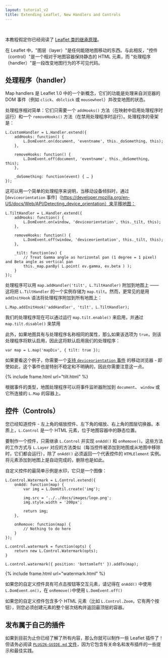 ```yaml
---
layout: tutorial_v2
title: Extending Leaflet, New Handlers and Controls
---
```


<br>

本教程假定你已经阅读了 [Leaflet 类的继承原理](./extending-1-classes.html)。

在 Leaflet 中，"图层（layer）"是任何能随地图移动的东西。与此相反，"控件（control）"是一个相对于地图容器保持静态的 HTML 元素，而 "处理程序（handler）"是一段改变地图行为的不可见代码。

## 处理程序（handler）

Map handlers 是 Leaflet 1.0 中的一个新概念，它们的功能是处理来自浏览器的 DOM 事件（例如 `click`、`dblclick`  或  `mousewheel`）并改变地图的状态。

处理程序相对简单：它们只需要一个 `addHooks()` 方法（在映射中启用处理程序时运行）和一个 `removeHooks()` 方法（在禁用处理程序时运行）。处理程序的骨架是：

	L.CustomHandler = L.Handler.extend({
		addHooks: function() {
			L.DomEvent.on(document, 'eventname', this._doSomething, this);
		},

		removeHooks: function() {
			L.DomEvent.off(document, 'eventname', this._doSomething, this);
		},

		_doSomething: function(event) { … }
	});

这可以用一个简单的处理程序来说明，当移动设备倾斜时，通过 [`deviceorientation` 事件]（https://developer.mozilla.org/en-US/docs/Web/API/Detecting_device_orientation）来平移地图：

	L.TiltHandler = L.Handler.extend({
		addHooks: function() {
			L.DomEvent.on(window, 'deviceorientation', this._tilt, this);
		},

		removeHooks: function() {
			L.DomEvent.off(window, 'deviceorientation', this._tilt, this);
		},

		_tilt: function(ev) {
			// Treat Gamma angle as horizontal pan (1 degree = 1 pixel) and Beta angle as vertical pan
			this._map.panBy( L.point( ev.gamma, ev.beta ) );
		}
	});

处理程序可以用 `map.addHandler('tilt', L.TiltHandler)` 附加到地图上 —— 这将把 `L.TiltHandler` 的一个实例存储为 `map.tilt`。然而，更常见的是用 `addInitHook`  语法将处理程序附加到所有地图上：

	L.Map.addInitHook('addHandler', 'tilt', L.TiltHandler);

我们的处理程序现在可以通过运行 `map.tilt.enable()` 来启用，并通过 `map.tilt.disable()` 来禁用

此外，如果地图具有与处理程序名称相同的属性，那么如果该选项为 `true`，则该处理程序将默认启用，因此这将默认启用我们的处理程序：

	var map = L.map('mapDiv', { tilt: true });

如果要看这个例子，你需要一个[支持 `deviceorientation` 事件](http://caniuse.com/#search=deviceorientation) 的移动浏览器 - 即使如此，这个事件也是特别不稳定和不明确的，因此你需要注意这一点。

{% include frame.html url="tilt.html" %}

根据事件的类型，地图处理程序可以将事件监听器附加到 `document`、 `window` 或它所连接的 `L.Map` 的容器上。

## 控件（Controls）

您已经知道控件 - 左上角的缩放控件、左下角的缩放、右上角的图层切换器。本质上，`L.Control` 是一个 HTML 元素，位于地图容器中的静态位置。

要制作一个控件，只需继承 `L.Control` 并实现 `onAdd()` 和 `onRemove()`。这些方法的工作方式与 `L.Layer` 对应的方法类似（每当控件被添加到地图或从地图中移除时，它们都会运行），除了 `onAdd()` 必须返回一个代表控件的 `HTMLElement` 实例。将元素添加到地图上是自动完成的，删除也是如此。

自定义控件的最简单示例是水印，它只是一个图像：

	L.Control.Watermark = L.Control.extend({
		onAdd: function(map) {
			var img = L.DomUtil.create('img');

			img.src = '../../docs/images/logo.png';
			img.style.width = '200px';

			return img;
		},

		onRemove: function(map) {
			// Nothing to do here
		}
	});

	L.control.watermark = function(opts) {
		return new L.Control.Watermark(opts);
	}

	L.control.watermark({ position: 'bottomleft' }).addTo(map);

{% include frame.html url="watermark.html" %}

如果您的自定义控件具有可点击按钮等交互元素，请记得在 `onAdd()` 中使用 `L.DomEvent.on()`，在 `onRemove()`中使用 `L.DomEvent.off()`

如果您的自定义控件包含多个 HTML 元素（比如 `L.Control.Zoom`，它有两个按钮），则您必须创建元素的整个层次结构并返回最顶层的容器。

## 发布属于自己的插件

如果到目前为止你已经了解了所有内容，那么你就可以制作一些 Leaflet 插件了！但请务必阅读 [`PLUGIN-GUIDE.md` 文件](https://github.com/Leaflet/Leaflet/blob/master/PLUGIN-GUIDE.md)，因为它包含有关命名和发布插件的一些提示和最佳实践。
